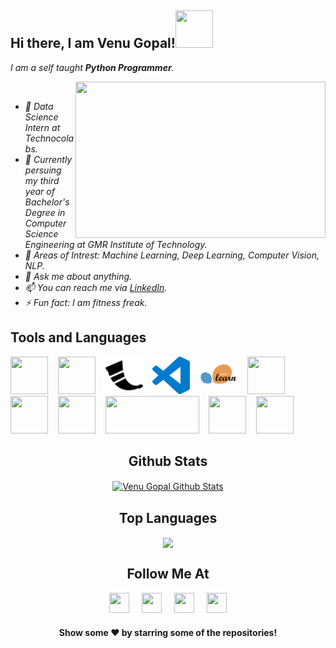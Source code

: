 ## Hi there, I am Venu Gopal!<img height="60" width="60" src="https://media1.tenor.com/images/3ca4190df184f2329bb9f0bd06ea0cc2/tenor.gif?itemid=10604183" />
<i>I am a self taught <b>Python Programmer</b>.</i>
<br>
<i>
  
<img align="right" height="250" width="400" src="https://media3.giphy.com/media/p4NLw3I4U0idi/giphy.gif?cid=ecf05e47u651twctsezhzbsw8myzchukcjxu7oeakq3ujf17&rid=giphy.gif" />
<br>
<ul>
        <li>🔭 Data Science Intern at Technocolabs.</li>
        <li>💼 Currently persuing my third year of Bachelor's Degree in Computer Science Engineering at GMR Institute of Technology.</li>
        <li>🤔 Areas of Intrest: Machine Learning, Deep Learning, Computer Vision, NLP.</li>
        <li>💬 Ask me about anything.</li>
        <li>📫 You can reach me via <a target="_blank" href="https://linkedin.com/in/venugopalkadamba">LinkedIn</a>.</li>
        <li>⚡ Fun fact: I am fitness freak.</li>
      </ul>
</i>

## Tools and Languages
<img height="60" width="60" src="https://camo.githubusercontent.com/188581baa4eb9016e00bf07260f1fe6f12222b0a/68747470733a2f2f64657669636f6e732e6769746875622e696f2f64657669636f6e2f64657669636f6e2e6769742f69636f6e732f707974686f6e2f707974686f6e2d6f726967696e616c2e737667" />&nbsp;&nbsp;&nbsp;
<img height="60" width="60" src="https://camo.githubusercontent.com/7f446cc5286f8848fca282b72a361e0696cf3096/68747470733a2f2f64657669636f6e732e6769746875622e696f2f64657669636f6e2f64657669636f6e2e6769742f69636f6e732f646a616e676f2f646a616e676f2d6f726967696e616c2e737667" />&nbsp;&nbsp;&nbsp;
<img height="60" width="60" src="https://github.com/simple-icons/simple-icons/blob/e050634479e2fe95312a4d011b786cb6363125ec/icons/flask.svg" />&nbsp;&nbsp;&nbsp;
<img height="60" width="60" src="https://github.com/simple-icons/simple-icons/blob/fd422e663e915ce6a91108852aafece0d967f310/icons/visualstudiocode.svg" />&nbsp;&nbsp;&nbsp;
<img height="60" width="60" src="https://raw.githubusercontent.com/github/explore/80688e429a7d4ef2fca1e82350fe8e3517d3494d/topics/scikit-learn/scikit-learn.png" />&nbsp;&nbsp;&nbsp;
<img height="60" width="60" src="https://camo.githubusercontent.com/9599dc988280bea2ca5c44c4796f13494f9ff3f7/68747470733a2f2f64657669636f6e732e6769746875622e696f2f64657669636f6e2f64657669636f6e2e6769742f69636f6e732f68746d6c352f68746d6c352d6f726967696e616c2d776f72646d61726b2e737667" />&nbsp;&nbsp;&nbsp;
<img height="60" width="60" src="https://camo.githubusercontent.com/5712bffd0347cc2744de599dc54473dc1ebbfe82/68747470733a2f2f64657669636f6e732e6769746875622e696f2f64657669636f6e2f64657669636f6e2e6769742f69636f6e732f637373332f637373332d6f726967696e616c2d776f72646d61726b2e737667" />&nbsp;&nbsp;&nbsp;
<img height="60" width="60" src="https://www.aldakur.net/wp-content/uploads/2017/03/docker-logo-1024x914.png" />&nbsp;&nbsp;&nbsp;
<img height="60" width="150" src="https://keras.io/img/logo.png" />&nbsp;&nbsp;&nbsp;
<img height="60" width="60" src="https://palanceli.com/2017/10/01/2017/1001opencvpy/img13.png" />&nbsp;&nbsp;&nbsp;
<img height="60" width="60" src="https://camo.githubusercontent.com/8298328a921a558fc17a231edb75f35504ec6d30/68747470733a2f2f75706c6f61642e77696b696d656469612e6f72672f77696b6970656469612f636f6d6d6f6e732f7468756d622f392f39392f556e6f6666696369616c5f4a6176615363726970745f6c6f676f5f322e7376672f3132303070782d556e6f6666696369616c5f4a6176615363726970745f6c6f676f5f322e7376672e706e67" />&nbsp;&nbsp;&nbsp;

<div align="center">

## Github Stats
<a href="https://github.com/venugopalkadamba">
  <img align="center" alt="Venu Gopal Github Stats" src="https://github-readme-stats.vercel.app/api?username=venugopalkadamba&show_icons=true&theme=tokyonight">
</a>
</div>

<div align="center">

## Top Languages
<a href="https://github.com/venugopalkadamba">
  <img align="center" src="https://github-readme-stats.vercel.app/api/top-langs/?username=venugopalkadamba&theme=tokyonight&layout=compact">
</a>
 </div>

<div align="center">

## Follow Me At
<a href="https://linkedin.com/in/venugopalkadamba"><img height="32" width="32" src="https://www.becker.edu/wp-content/uploads/2020/04/LinkedIn-Logo.png" /></a>&nbsp;&nbsp;&nbsp;&nbsp;
<a href="https://www.instagram.com/venugopal_2001"><img height="32" width="32" src="https://upload.wikimedia.org/wikipedia/commons/thumb/e/e7/Instagram_logo_2016.svg/768px-Instagram_logo_2016.svg.png" /></a>&nbsp;&nbsp;&nbsp;&nbsp;
<a href="https://twitter.com/KadambaVenu"><img height="32" width="32" src="https://1000logos.net/wp-content/uploads/2017/06/Twitter-Logo.png" /></a>&nbsp;&nbsp;&nbsp;&nbsp;
<a href="mailto: venugopalkadamba@gmail.com"><img height="32" width="32" src="https://lh3.ggpht.com/8-N_qLXgV-eNDQINqTR-Pzu5Y8DuH0Xjz53zoWq_IcBNpcxDL_gK4uS_MvXH00yN6nd4=s180-rw" /></a>
</div>

<div align="center">

#### Show some ❤️ by starring some of the repositories!

</div>
